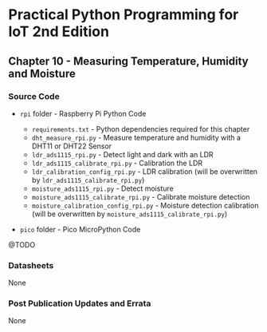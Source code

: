 # Practical Python Programming for IoT 2nd Edition

## Chapter 10 - Measuring Temperature, Humidity and Moisture

### Source Code

* `rpi` folder - Raspberry Pi Python Code

  * `requirements.txt` - Python dependencies required for this chapter
  * `dht_measure_rpi.py` - Measure temperature and humidity with a DHT11 or DHT22 Sensor
  * `ldr_ads1115_rpi.py` - Detect light and dark with an LDR
  * `ldr_ads1115_calibrate_rpi.py` - Calibration the LDR
  * `ldr_calibration_config_rpi.py` - LDR calibration (will be overwritten by `ldr_ads1115_calibrate_rpi.py`)
  * `moisture_ads1115_rpi.py` - Detect moisture
  * `moisture_ads1115_calibrate_rpi.py` - Calibrate moisture detection
  * `moisture_calibration_config_rpi.py` - Moisture detection calibration (will be overwritten by `moisture_ads1115_calibrate_rpi.py`)

* `pico` folder - Pico MicroPython Code

@TODO

### Datasheets

None

### Post Publication Updates and Errata

None
